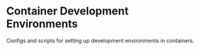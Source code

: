 # Container Development Environments
Configs and scripts for setting up development environments in containers.